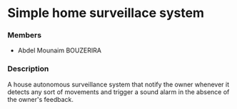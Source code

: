 # Simple home surveillace system 


### Members
  * Abdel Mounaim BOUZERIRA 

### Description 

A house autonomous surveillance system that notify the owner whenever it detects any sort of movements and trigger a sound alarm in the absence of the owner's feedback.

